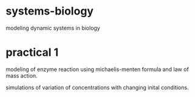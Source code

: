 # systems-biology
modeling dynamic systems in biology

# practical 1

modeling of enzyme reaction using michaelis-menten formula and law of mass action.

simulations of variation of concentrations with changing inital conditions.

